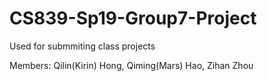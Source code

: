 # CS839-Sp19-Group7-Project

Used for submmiting class projects 

Members: Qilin(Kirin) Hong, Qiming(Mars) Hao, Zihan Zhou
